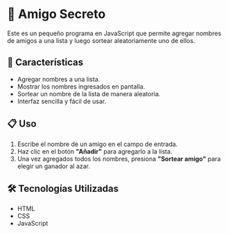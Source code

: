 # 🎁 Amigo Secreto

Este es un pequeño programa en JavaScript que permite agregar nombres de amigos a una lista y luego sortear aleatoriamente uno de ellos.

## 🚀 Características

- Agregar nombres a una lista.
- Mostrar los nombres ingresados en pantalla.
- Sortear un nombre de la lista de manera aleatoria.
- Interfaz sencilla y fácil de usar.

## 📋 Uso

1. Escribe el nombre de un amigo en el campo de entrada.
2. Haz clic en el botón **"Añadir"** para agregarlo a la lista.
3. Una vez agregados todos los nombres, presiona **"Sortear amigo"** para elegir un ganador al azar.

## 🛠️ Tecnologías Utilizadas

- HTML
- CSS
- JavaScript